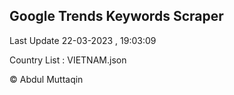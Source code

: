 

## Google Trends Keywords Scraper 
 
Last Update 22-03-2023 , 19:03:09

Country List :
VIETNAM.json



© Abdul Muttaqin 

